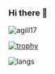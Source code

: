 ### Hi there 👋
<p align="left"> <img src="https://komarev.com/ghpvc/?username=agill17&label=Profile%20views&color=0e75b6&style=flat" alt="agill17" /> </p>

[![trophy](https://github-profile-trophy.vercel.app/?username=agill17&theme=onedark)](https://github.com/ryo-ma/github-profile-trophy)

![langs](https://github-readme-stats.vercel.app/api/top-langs/?username=agill17)
